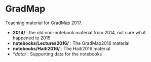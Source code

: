 # GradMap

Teaching material for GradMap 2017.

* **2014/**                       : the old non-notebook material from 2014, not sure what happened to 2015
* **notebooks/Lectures2016/**     : The GradMap2016 material
* **notebooks/Haiti2016/**        : The Haiti2016 material
* **data/*                      : Supporting data for the notebooks
